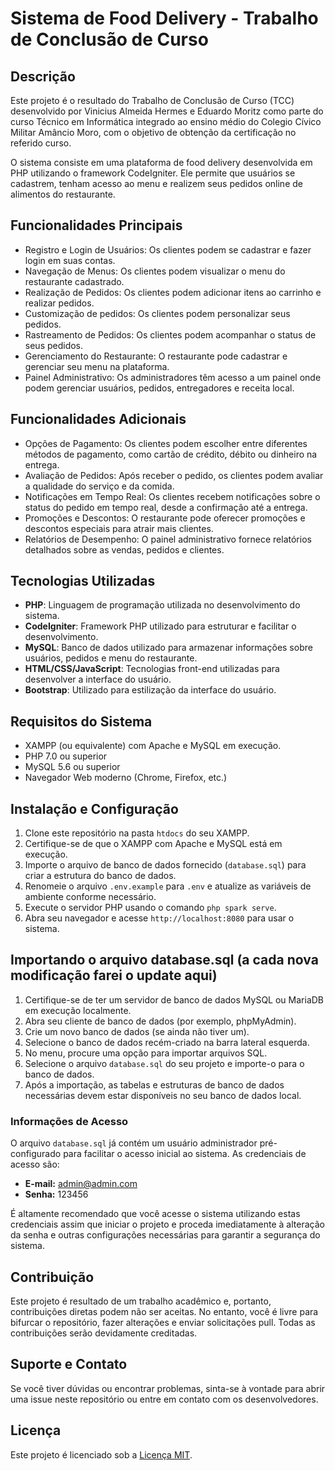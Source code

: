 # Sistema de Food Delivery - Trabalho de Conclusão de Curso

## Descrição

Este projeto é o resultado do Trabalho de Conclusão de Curso (TCC) desenvolvido por Vinicius Almeida Hermes e Eduardo Moritz como parte do curso Técnico em Informática integrado ao ensino médio do Colegio Cívico Militar Amâncio Moro, com o objetivo de obtenção da certificação no referido curso.

O sistema consiste em uma plataforma de food delivery desenvolvida em PHP utilizando o framework CodeIgniter. Ele permite que usuários se cadastrem, tenham acesso ao menu e realizem seus pedidos online de alimentos do restaurante.

## Funcionalidades Principais

- Registro e Login de Usuários: Os clientes podem se cadastrar e fazer login em suas contas.
- Navegação de Menus: Os clientes podem visualizar o menu do restaurante cadastrado.
- Realização de Pedidos: Os clientes podem adicionar itens ao carrinho e realizar pedidos.
- Customização de pedidos: Os clientes podem personalizar seus pedidos.
- Rastreamento de Pedidos: Os clientes podem acompanhar o status de seus pedidos.
- Gerenciamento do Restaurante: O restaurante pode cadastrar e gerenciar seu menu na plataforma.
- Painel Administrativo: Os administradores têm acesso a um painel onde podem gerenciar usuários, pedidos, entregadores e receita local.

## Funcionalidades Adicionais

- Opções de Pagamento: Os clientes podem escolher entre diferentes métodos de pagamento, como cartão de crédito, débito ou dinheiro na entrega.
- Avaliação de Pedidos: Após receber o pedido, os clientes podem avaliar a qualidade do serviço e da comida.
- Notificações em Tempo Real: Os clientes recebem notificações sobre o status do pedido em tempo real, desde a confirmação até a entrega.
- Promoções e Descontos: O restaurante pode oferecer promoções e descontos especiais para atrair mais clientes.
- Relatórios de Desempenho: O painel administrativo fornece relatórios detalhados sobre as vendas, pedidos e clientes.

## Tecnologias Utilizadas

- **PHP**: Linguagem de programação utilizada no desenvolvimento do sistema.
- **CodeIgniter**: Framework PHP utilizado para estruturar e facilitar o desenvolvimento.
- **MySQL**: Banco de dados utilizado para armazenar informações sobre usuários, pedidos e menu do restaurante.
- **HTML/CSS/JavaScript**: Tecnologias front-end utilizadas para desenvolver a interface do usuário.
- **Bootstrap**: Utilizado para estilização da interface do usuário.

## Requisitos do Sistema

- XAMPP (ou equivalente) com Apache e MySQL em execução.
- PHP 7.0 ou superior
- MySQL 5.6 ou superior
- Navegador Web moderno (Chrome, Firefox, etc.)

## Instalação e Configuração

1. Clone este repositório na pasta `htdocs` do seu XAMPP.
2. Certifique-se de que o XAMPP com Apache e MySQL está em execução.
3. Importe o arquivo de banco de dados fornecido (`database.sql`) para criar a estrutura do banco de dados.
4. Renomeie o arquivo `.env.example` para `.env` e atualize as variáveis de ambiente conforme necessário.
5. Execute o servidor PHP usando o comando `php spark serve`.
6. Abra seu navegador e acesse `http://localhost:8080` para usar o sistema.

## Importando o arquivo database.sql (a cada nova modificação farei o update aqui)

1. Certifique-se de ter um servidor de banco de dados MySQL ou MariaDB em execução localmente.
2. Abra seu cliente de banco de dados (por exemplo, phpMyAdmin).
3. Crie um novo banco de dados (se ainda não tiver um).
4. Selecione o banco de dados recém-criado na barra lateral esquerda.
5. No menu, procure uma opção para importar arquivos SQL.
6. Selecione o arquivo `database.sql` do seu projeto e importe-o para o banco de dados.
7. Após a importação, as tabelas e estruturas de banco de dados necessárias devem estar disponíveis no seu banco de dados local.

### Informações de Acesso

O arquivo `database.sql` já contém um usuário administrador pré-configurado para facilitar o acesso inicial ao sistema. As credenciais de acesso são:

- **E-mail:** admin@admin.com
- **Senha:** 123456

É altamente recomendado que você acesse o sistema utilizando estas credenciais assim que iniciar o projeto e proceda imediatamente à alteração da senha e outras configurações necessárias para garantir a segurança do sistema.

## Contribuição

Este projeto é resultado de um trabalho acadêmico e, portanto, contribuições diretas podem não ser aceitas. No entanto, você é livre para bifurcar o repositório, fazer alterações e enviar solicitações pull. Todas as contribuições serão devidamente creditadas.

## Suporte e Contato

Se você tiver dúvidas ou encontrar problemas, sinta-se à vontade para abrir uma issue neste repositório ou entre em contato com os desenvolvedores.

## Licença

Este projeto é licenciado sob a [Licença MIT](LICENSE).